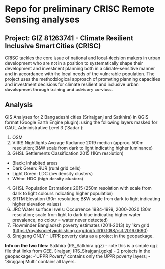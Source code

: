 # Repo for preliminary CRISC Remote Sensing analyses

## Project: GIZ 81263741 - Climate Resilient Inclusive Smart Cities (CRISC)
CRISC tackles the core issue of national and local-decision makers in urban development who are not in a position to systematically shape their development and investment planning both in a climate-sensitive manner and in accordance with the local needs of the vulnerable population. The project uses the methodological approach of promoting planning capacities and investment decisions for climate resilient and inclusive urban development through training and advisory services.

## Analysis
GIS Analyses for 2 Bangladeshi cities (Srirajganj and Satkhira) in QGIS format (Google Earth Engine plugin): using the following layers masked for GAUL Administrative Level 3 ('Sadar'):
1. OSM
2. VIIRS Nightlights Average Radiance 2019 median (approx. 500m resolution; B&W scale from dark to light indicating higher luminance)
3. GHSL Settlements Classification 2015 (1Km resolution)
- Black: Inhabited areas
- Dark Green: RUR (rural grid cells)
- Light Green: LDC (low density clusters)
- White: HDC (high density clusters)
4. GHSL Population Estimations 2015 (250m resolution with scale from dark to light colours indicating higher population)
5. SRTM Elevation (90m resolution; B&W scale from dark to light indicating higher elevation values)
6. JRC Water surface levels: Occurrence 1984-1999, 2000-2020 (30m resolution; scale from light to dark blue indicating higher water prevalence; no colour = water never detected)
7. Flowminder Bangladesh poverty estimates (2011-2013) by 1km grid (https://royalsocietypublishing.org/doi/full/10.1098/rsif.2016.0690)
8. Sirajgang ONLY - UPPR poverty data as a project in the geopackage. 

 
**Info on the two files:**
Satkhira (RS_Satkhira.qgz) - note this is a simple qgz file that links from GEE.
Sirajganj (RS_Sirajganj.gpkg) - 2 projects in the geopackage:
-'UPPR Poverty' contains only the UPPR poverty layers;
-'Sirajganj Multi' contains all layers.
